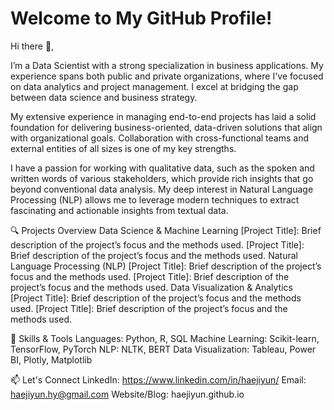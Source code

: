 # Welcome to My GitHub Profile!

Hi there 👋,

I’m a Data Scientist with a strong specialization in business applications. My experience spans both public and private organizations, where I've focused on data analytics and project management. I excel at bridging the gap between data science and business strategy.

My extensive experience in managing end-to-end projects has laid a solid foundation for delivering business-oriented, data-driven solutions that align with organizational goals. Collaboration with cross-functional teams and external entities of all sizes is one of my key strengths.

I have a passion for working with qualitative data, such as the spoken and written words of various stakeholders, which provide rich insights that go beyond conventional data analysis. My deep interest in Natural Language Processing (NLP) allows me to leverage modern techniques to extract fascinating and actionable insights from textual data.

🔍 Projects Overview
Data Science & Machine Learning
[Project Title]: Brief description of the project’s focus and the methods used.
[Project Title]: Brief description of the project’s focus and the methods used.
Natural Language Processing (NLP)
[Project Title]: Brief description of the project’s focus and the methods used.
[Project Title]: Brief description of the project’s focus and the methods used.
Data Visualization & Analytics
[Project Title]: Brief description of the project’s focus and the methods used.
[Project Title]: Brief description of the project’s focus and the methods used.

🌟 Skills & Tools
Languages: Python, R, SQL
Machine Learning: Scikit-learn, TensorFlow, PyTorch
NLP: NLTK, BERT
Data Visualization: Tableau, Power BI, Plotly, Matplotlib

📫 Let's Connect
LinkedIn: https://www.linkedin.com/in/haejiyun/
Email: haejiyun.hy@gmail.com
Website/Blog: haejiyun.github.io
